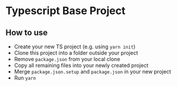 # Typescript Base Project

## How to use

- Create your new TS project (e.g. using `yarn init`)
- Clone this project into a folder outside your project
- Remove `package.json` from your local clone
- Copy all remaining files into your newly created project
- Merge `package.json.setup` and `package.json` in your new project
- Run `yarn`
